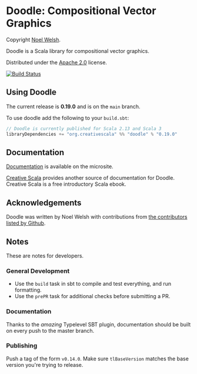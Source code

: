 # Doodle: Compositional Vector Graphics

Copyright [Noel Welsh](http://noelwelsh.com).

Doodle is a Scala library for compositional vector graphics.

Distributed under the [Apache 2.0](http://www.apache.org/licenses/LICENSE-2.0.txt) license.

[![Build Status](https://travis-ci.org/creativescala/doodle.svg?branch=develop)](https://travis-ci.org/creativescala/doodle)


## Using Doodle

The current release is **0.19.0** and is on the `main` branch.

To use doodle add the following to your `build.sbt`:

~~~ scala
// Doodle is currently published for Scala 2.13 and Scala 3
libraryDependencies += "org.creativescala" %% "doodle" % "0.19.0"
~~~

## Documentation

[Documentation](https://creativescala.github.io/doodle/) is available on the microsite.

[Creative Scala][creativescala] provides another source of documentation for Doodle. Creative Scala is a free introductory Scala ebook. 

[creativescala]: http://creativescala.org/

## Acknowledgements

Doodle was written by Noel Welsh with contributions from [the contributors listed by Github][github-contributors].

[github-contributors]: https://github.com/creativescala/doodle/graphs/contributors


## Notes

These are notes for developers.

### General Development

- Use the `build` task in sbt to compile and test everything, and run formatting.
- Use the `prePR` task for additional checks before submitting a PR.


### Documentation

Thanks to the *amazing* Typelevel SBT plugin, documentation should be built on every push to the master branch.

### Publishing

Push a tag of the form `v0.14.0`. Make sure `tlBaseVersion` matches the base version you're trying to release.

